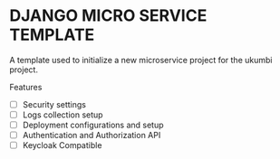 # DJANGO MICRO SERVICE TEMPLATE

A template used to initialize a new microservice 
project for the ukumbi project.

Features

- [ ] Security settings
- [ ] Logs collection setup
- [ ] Deployment configurations and setup
- [ ] Authentication and Authorization API
- [ ] Keycloak Compatible